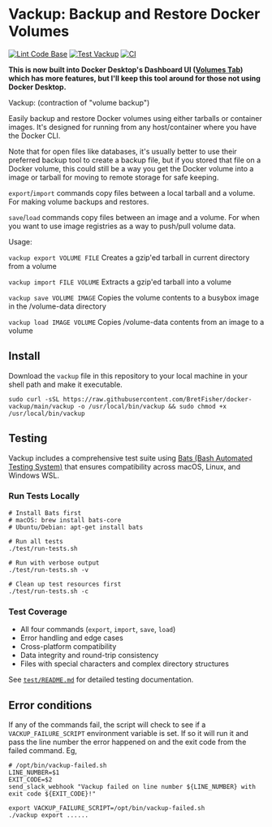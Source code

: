 # Vackup: Backup and Restore Docker Volumes

[![Lint Code Base](https://github.com/BretFisher/docker-vackup/actions/workflows/linter.yml/badge.svg)](https://github.com/BretFisher/docker-vackup/actions/workflows/linter.yml)
[![Test Vackup](https://github.com/BretFisher/docker-vackup/actions/workflows/test.yml/badge.svg)](https://github.com/BretFisher/docker-vackup/actions/workflows/test.yml)
[![CI](https://github.com/BretFisher/docker-vackup/actions/workflows/ci.yml/badge.svg)](https://github.com/BretFisher/docker-vackup/actions/workflows/ci.yml)

**This is now built into Docker Desktop's Dashboard UI ([Volumes Tab](https://docs.docker.com/desktop/use-desktop/volumes/)) which has more features, but I'll keep this tool around for those not using Docker Desktop.**

Vackup: (contraction of "volume backup")

Easily backup and restore Docker volumes using either tarballs or container images.
It's designed for running from any host/container where you have the Docker CLI.

Note that for open files like databases,
it's usually better to use their preferred backup tool to create a backup file,
but if you stored that file on a Docker volume,
this could still be a way you get the Docker volume into a image or tarball
for moving to remote storage for safe keeping.

`export`/`import` commands copy files between a local tarball and a volume.
For making volume backups and restores.

`save`/`load` commands copy files between an image and a volume.
For when you want to use image registries as a way to push/pull volume data.

Usage:

`vackup export VOLUME FILE`
Creates a gzip'ed tarball in current directory from a volume

`vackup import FILE VOLUME`
Extracts a gzip'ed tarball into a volume

`vackup save VOLUME IMAGE`
Copies the volume contents to a busybox image in the /volume-data directory

`vackup load IMAGE VOLUME`
Copies /volume-data contents from an image to a volume

## Install

Download the `vackup` file in this repository to your local machine in your shell path and make it executable.

```shell
sudo curl -sSL https://raw.githubusercontent.com/BretFisher/docker-vackup/main/vackup -o /usr/local/bin/vackup && sudo chmod +x /usr/local/bin/vackup
```

## Testing

Vackup includes a comprehensive test suite using [Bats (Bash Automated Testing System)](https://github.com/bats-core/bats-core) that ensures compatibility across macOS, Linux, and Windows WSL.

### Run Tests Locally

```shell
# Install Bats first
# macOS: brew install bats-core
# Ubuntu/Debian: apt-get install bats

# Run all tests
./test/run-tests.sh

# Run with verbose output
./test/run-tests.sh -v

# Clean up test resources first
./test/run-tests.sh -c
```

### Test Coverage

- All four commands (`export`, `import`, `save`, `load`)
- Error handling and edge cases
- Cross-platform compatibility
- Data integrity and round-trip consistency
- Files with special characters and complex directory structures

See [`test/README.md`](test/README.md) for detailed testing documentation.

## Error conditions

If any of the commands fail, the script will check to see if a `VACKUP_FAILURE_SCRIPT`
environment variable is set. If so it will run it and pass the line number the error
happened on and the exit code from the failed command. Eg,

```shell
# /opt/bin/vackup-failed.sh
LINE_NUMBER=$1
EXIT_CODE=$2
send_slack_webhook "Vackup failed on line number ${LINE_NUMBER} with exit code ${EXIT_CODE}!"
```

```shell
export VACKUP_FAILURE_SCRIPT=/opt/bin/vackup-failed.sh
./vackup export ......
```
